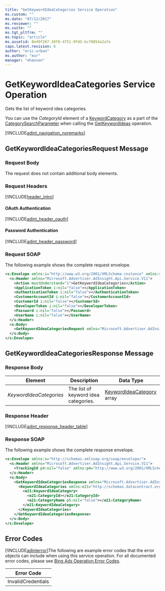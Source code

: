 ```yaml
---
title: "GetKeywordIdeaCategories Service Operation"
ms.custom: ""
ms.date: "07/12/2017"
ms.reviewer: ""
ms.suite: ""
ms.tgt_pltfrm: ""
ms.topic: "article"
ms.assetid: 8e49f267-10f8-4751-9fd5-bcf8854a2a7e
caps.latest.revision: 6
author: "eric-urban"
ms.author: "eur"
manager: "ehansen"
---
```

# GetKeywordIdeaCategories Service Operation
Gets the list of keyword idea categories.

You can use the *CategoryId* element of a [KeywordCategory](../adinsight-api/keywordcategory-data-object.md) as a part of the [CategorySearchParameter](../adinsight-api/categorysearchparameter-data-object.md) when calling the [GetKeywordIdeas](../adinsight-api/getkeywordideas-service-operation.md) operation.

[!INCLUDE[adint_navigation_noremarks](../adinsight-api/includes/adint-navigation-noremarks.md)]

## <a name="request"></a>GetKeywordIdeaCategoriesRequest Message

### Request Body
The request does not contain additional body elements.

### Request Headers
[!INCLUDE[header_intro](../adinsight-api/includes/header-intro.md)]
#### OAuth Authentication
[!INCLUDE[adint_header_oauth](../adinsight-api/includes/adint-header-oauth.md)]
#### Password Authentication
[!INCLUDE[adint_header_password](../adinsight-api/includes/adint-header-password.md)]
### <a name="request_soap"></a>Request SOAP
The following example shows the complete request envelope.

```xml
<s:Envelope xmlns:i="http://www.w3.org/2001/XMLSchema-instance" xmlns:s="http://schemas.xmlsoap.org/soap/envelope/">
  <s:Header xmlns="Microsoft.Advertiser.AdInsight.Api.Service.V11">
    <Action mustUnderstand="1">GetKeywordIdeaCategories</Action>
    <ApplicationToken i:nil="false"></ApplicationToken>
    <AuthenticationToken i:nil="false"></AuthenticationToken>
    <CustomerAccountId i:nil="false"></CustomerAccountId>
    <CustomerId i:nil="false"></CustomerId>
    <DeveloperToken i:nil="false"></DeveloperToken>
    <Password i:nil="false"></Password>
    <UserName i:nil="false"></UserName>
  </s:Header>
  <s:Body>
    <GetKeywordIdeaCategoriesRequest xmlns="Microsoft.Advertiser.AdInsight.Api.Service.V11" />
  </s:Body>
</s:Envelope>
```

## <a name="response"></a>GetKeywordIdeaCategoriesResponse Message

### <a name="Body_Elements"></a>Response Body

|Element|Description|Data Type|
|-----------|---------------|-------------|
|*KeywordIdeaCategories*|The list of keyword idea categories.|[KeywordIdeaCategory](../adinsight-api/keywordideacategory-data-object.md) array|

### <a name="Header_Elements"></a>Response Header
[!INCLUDE[adint_response_header_table](../adinsight-api/includes/adint-response-header-table.md)]
### Response SOAP
The following example shows the complete response envelope.

```xml
<s:Envelope xmlns:s="http://schemas.xmlsoap.org/soap/envelope/">
  <s:Header xmlns="Microsoft.Advertiser.AdInsight.Api.Service.V11">
    <TrackingId p4:nil="false" xmlns:p4="http://www.w3.org/2001/XMLSchema-instance"></TrackingId>
  </s:Header>
  <s:Body>
    <GetKeywordIdeaCategoriesResponse xmlns="Microsoft.Advertiser.AdInsight.Api.Service.V11">
      <KeywordIdeaCategories xmlns:e21="http://schemas.datacontract.org/2004/07/Microsoft.BingAds.Advertiser.AdInsight.Api.DataContract.V11.Entity" p5:nil="false" xmlns:p5="http://www.w3.org/2001/XMLSchema-instance">
        <e21:KeywordIdeaCategory>
          <e21:CategoryId></e21:CategoryId>
          <e21:CategoryName p5:nil="false"></e21:CategoryName>
        </e21:KeywordIdeaCategory>
      </KeywordIdeaCategories>
    </GetKeywordIdeaCategoriesResponse>
  </s:Body>
</s:Envelope>
```

## <a name="errors"></a>Error Codes
[!INCLUDE[adinterror](../adinsight-api/includes/adinterror.md)]The following are example  error codes that the error objects can include when using this service operation. For all documented error codes, please see [Bing Ads Operation Error Codes](http://go.microsoft.com/fwlink/?LinkId=511884).

|Error Code|
|--------------|
|InvalidCredentials|
